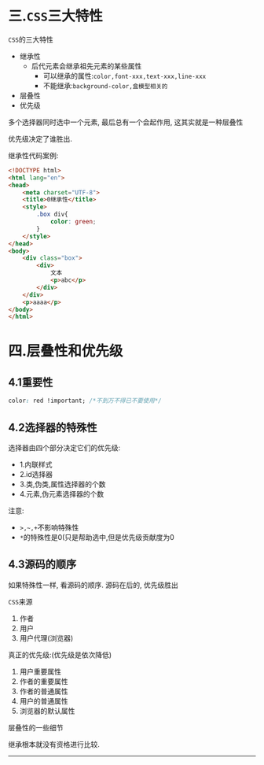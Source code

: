 # 三.`CSS`三大特性

`CSS`的三大特性

- 继承性
  - 后代元素会继承祖先元素的某些属性
    - 可以继承的属性:`color,font-xxx,text-xxx,line-xxx`
    - 不能继承:`background-color,盒模型相关的`
- 层叠性
- 优先级

多个选择器同时选中一个元素, 最后总有一个会起作用, 这其实就是一种层叠性

优先级决定了谁胜出.



继承性代码案例:

```html
<!DOCTYPE html>
<html lang="en">
<head>
	<meta charset="UTF-8">
	<title>0继承性</title>
	<style>
		.box div{
			color: green;
		}
	</style>
</head>
<body>
	<div class="box">
		<div>
			文本
			<p>abc</p>
		</div>
	</div>
	<p>aaaa</p>
</body>
</html>
```

# 四.层叠性和优先级


## 4.1重要性

```css
color: red !important; /*不到万不得已不要使用*/
```

## 4.2选择器的特殊性

选择器由四个部分决定它们的优先级:

- 1.内联样式
- 2.id选择器
- 3.类,伪类,属性选择器的个数
- 4.元素,伪元素选择器的个数

注意:

- `>,~,+`不影响特殊性
- `*`的特殊性是0(只是帮助选中,但是优先级贡献度为0

## 4.3源码的顺序

如果特殊性一样, 看源码的顺序.  源码在后的, 优先级胜出



`CSS`来源

1. 作者
2. 用户
3. 用户代理(浏览器)

真正的优先级:(优先级是依次降低)

1. 用户重要属性
2. 作者的重要属性
3. 作者的普通属性
4. 用户的普通属性
5. 浏览器的默认属性

层叠性的一些细节

继承根本就没有资格进行比较.

---
